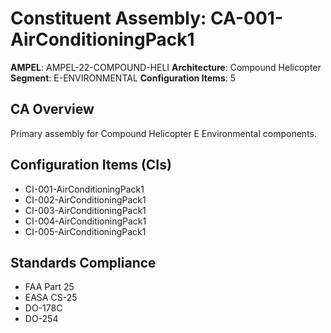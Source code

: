 # Constituent Assembly: CA-001-AirConditioningPack1

**AMPEL**: AMPEL-22-COMPOUND-HELI
**Architecture**: Compound Helicopter
**Segment**: E-ENVIRONMENTAL
**Configuration Items**: 5

## CA Overview
Primary assembly for Compound Helicopter E Environmental components.

## Configuration Items (CIs)
- CI-001-AirConditioningPack1
- CI-002-AirConditioningPack1
- CI-003-AirConditioningPack1
- CI-004-AirConditioningPack1
- CI-005-AirConditioningPack1

## Standards Compliance
- FAA Part 25
- EASA CS-25
- DO-178C
- DO-254
